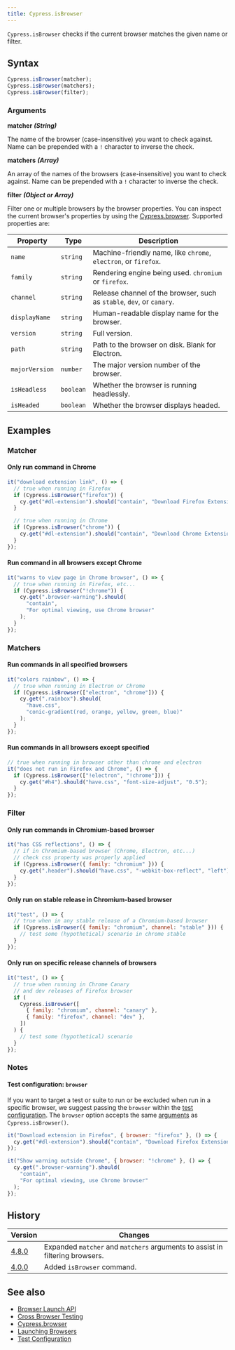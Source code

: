 ```yaml
---
title: Cypress.isBrowser
---
```


`Cypress.isBrowser` checks if the current browser matches the given name or filter.

## Syntax

```javascript
Cypress.isBrowser(matcher);
Cypress.isBrowser(matchers);
Cypress.isBrowser(filter);
```

### Arguments

**<Icon name="angle-right"></Icon> matcher** **_(String)_**

The name of the browser (case-insensitive) you want to check against. Name can be prepended with a `!` character to inverse the check.

**<Icon name="angle-right"></Icon> matchers** **_(Array)_**

An array of the names of the browsers (case-insensitive) you want to check against. Name can be prepended with a `!` character to inverse the check.

**<Icon name="angle-right"></Icon> filter** **_(Object or Array)_**

Filter one or multiple browsers by the browser properties. You can inspect the current browser's properties by using the [Cypress.browser](/api/cypress-api/browser). Supported properties are:

| Property       | Type      | Description                                                           |
| -------------- | --------- | --------------------------------------------------------------------- |
| `name`         | `string`  | Machine-friendly name, like `chrome`, `electron`, or `firefox`.       |
| `family`       | `string`  | Rendering engine being used. `chromium` or `firefox`.                 |
| `channel`      | `string`  | Release channel of the browser, such as `stable`, `dev`, or `canary`. |
| `displayName`  | `string`  | Human-readable display name for the browser.                          |
| `version`      | `string`  | Full version.                                                         |
| `path`         | `string`  | Path to the browser on disk. Blank for Electron.                      |
| `majorVersion` | `number`  | The major version number of the browser.                              |
| `isHeadless`   | `boolean` | Whether the browser is running headlessly.                            |
| `isHeaded`     | `boolean` | Whether the browser displays headed.                                  |

## Examples

### Matcher

#### Only run command in Chrome

```javascript
it("download extension link", () => {
  // true when running in Firefox
  if (Cypress.isBrowser("firefox")) {
    cy.get("#dl-extension").should("contain", "Download Firefox Extension");
  }

  // true when running in Chrome
  if (Cypress.isBrowser("chrome")) {
    cy.get("#dl-extension").should("contain", "Download Chrome Extension");
  }
});
```

#### Run command in all browsers except Chrome

```javascript
it("warns to view page in Chrome browser", () => {
  // true when running in Firefox, etc...
  if (Cypress.isBrowser("!chrome")) {
    cy.get(".browser-warning").should(
      "contain",
      "For optimal viewing, use Chrome browser"
    );
  }
});
```

### Matchers

#### Run commands in all specified browsers

```javascript
it("colors rainbow", () => {
  // true when running in Electron or Chrome
  if (Cypress.isBrowser(["electron", "chrome"])) {
    cy.get(".rainbox").should(
      "have.css",
      "conic-gradient(red, orange, yellow, green, blue)"
    );
  }
});
```

#### Run commands in all browsers except specified

```javascript
// true when running in browser other than chrome and electron
it("does not run in Firefox and Chrome", () => {
  if (Cypress.isBrowser(["!electron", "!chrome"])) {
    cy.get("#h4").should("have.css", "font-size-adjust", "0.5");
  }
});
```

### Filter

#### Only run commands in Chromium-based browser

```javascript
it("has CSS reflections", () => {
  // if in Chromium-based browser (Chrome, Electron, etc...)
  // check css property was properly applied
  if (Cypress.isBrowser({ family: "chromium" })) {
    cy.get(".header").should("have.css", "-webkit-box-reflect", "left");
  }
});
```

#### Only run on stable release in Chromium-based browser

```javascript
it("test", () => {
  // true when in any stable release of a Chromium-based browser
  if (Cypress.isBrowser({ family: "chromium", channel: "stable" })) {
    // test some (hypothetical) scenario in chrome stable
  }
});
```

#### Only run on specific release channels of browsers

```javascript
it("test", () => {
  // true when running in Chrome Canary
  // and dev releases of Firefox browser
  if (
    Cypress.isBrowser([
      { family: "chromium", channel: "canary" },
      { family: "firefox", channel: "dev" },
    ])
  ) {
    // test some (hypothetical) scenario
  }
});
```

### Notes

#### Test configuration: `browser`

If you want to target a test or suite to run or be excluded when run in a specific browser, we suggest passing the `browser` within the [test configuration](/guides/references/configuration#Test-Configuration). The `browser` option accepts the same [arguments](#Arguments) as `Cypress.isBrowser()`.

```js
it("Download extension in Firefox", { browser: "firefox" }, () => {
  cy.get("#dl-extension").should("contain", "Download Firefox Extension");
});
```

```js
it("Show warning outside Chrome", { browser: "!chrome" }, () => {
  cy.get(".browser-warning").should(
    "contain",
    "For optimal viewing, use Chrome browser"
  );
});
```

## History

| Version                                     | Changes                                                                      |
| ------------------------------------------- | ---------------------------------------------------------------------------- |
| [4.8.0](/guides/references/changelog#4-8-0) | Expanded `matcher` and `matchers` arguments to assist in filtering browsers. |
| [4.0.0](/guides/references/changelog#4-0-0) | Added `isBrowser` command.                                                   |

## See also

- [Browser Launch API](/api/plugins/browser-launch-api)
- [Cross Browser Testing](/guides/guides/cross-browser-testing)
- [Cypress.browser](/api/cypress-api/browser)
- [Launching Browsers](/guides/guides/launching-browsers)
- [Test Configuration](/guides/references/configuration#Test-Configuration)
